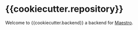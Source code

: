 # {{cookiecutter.repository}}

Welcome to {{cookiecutter.backend}} a backend for [Maestro](https://github.com/CHIMEFRB/maestro).
